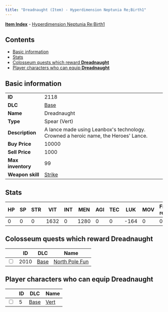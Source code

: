 ```yaml
---
title: "Dreadnaught (Item) - Hyperdimension Neptunia Re;Birth1"
---
```


[**Item Index**](/neptunia/rb1/item/index.html) - [Hyperdimension Neptunia Re;Birth1](/neptunia/rb1)

## Contents

- [Basic information](#basic-information)
- [Stats](#stats)
- [Colosseum quests which reward **Dreadnaught**](#colosseum-quests-which-reward-dreadnaught)
- [Player characters who can equip **Dreadnaught**](#player-characters-who-can-equip-dreadnaught)

## Basic information

|   |   |
| -- | -- |
| **ID** | 2118 |
| **DLC** | [Base](/neptunia/rb1/dlc/1-base.html) |
| **Name** | Dreadnaught |
| **Type** | Spear (Vert) |
| **Description** | A lance made using Leanbox's technology. Crowned a heroic name, the Heroes' Lance. |
| **Buy Price** | 10000 |
| **Sell Price** | 1000 |
| **Max inventory** | 99 |
| **Weapon skill** | [Strike](/neptunia/rb1/skill/1-803-strike.html) |

## Stats

| HP | SP | STR | VIT | INT | MEN | AGI | TEC | LUK | MOV | Fire res. | Ice res. | Wind res. | Lightning res. |
| -- | -- | --- | --- | --- | --- | --- | --- | --- | --- | --------- | -------- | --------- | -------------- |
| 0 | 0 | 0 | 1632 | 0 | 1280 | 0 | 0 | -164 | 0 | 0 | 0 | 0 | 0 |

## Colosseum quests which reward **Dreadnaught**

|    | ID | DLC | Name |
| -- | -- | --- | ---- |
| <input type="checkbox" id="rb1-colosseum-1-2010" class="trackbox" /> | 2010 | [Base](/neptunia/rb1/dlc/1-base.html) | [North Pole Fun](/neptunia/rb1/colosseum/1-2010-north-pole-fun.html) |

## Player characters who can equip **Dreadnaught**

|    | ID | DLC | Name |
| -- | -- | --- | ---- |
| <input type="checkbox" id="rb1-player-1-5" class="trackbox" /> | 5 | [Base](/neptunia/rb1/dlc/1-base.html) | [Vert](/neptunia/rb1/player/1-5-vert.html) |
